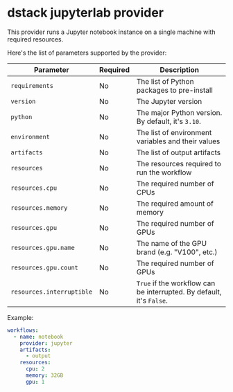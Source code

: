 # dstack jupyterlab provider

This provider runs a Jupyter notebook instance on a single machine with required resources.

Here's the list of parameters supported by the provider:

| Parameter                 | Required | Description                                                          |
|---------------------------|----------|----------------------------------------------------------------------|
| `requirements`            | No       | The list of Python packages to pre-install                           |
| `version`                 | No       | The Jupyter version                                                  |
| `python`                  | No       | The major Python version. By default, it's `3.10`.                   |
| `environment`             | No       | The list of environment variables and their values                   |
| `artifacts`               | No       | The list of output artifacts                                         |
| `resources`               | No       | The resources required to run the workflow                           |
| `resources.cpu`           | No       | The required number of CPUs                                          |
| `resources.memory`        | No       | The required amount of memory                                        |
| `resources.gpu`           | No       | The required number of GPUs                                          |
| `resources.gpu.name`      | No       | The name of the GPU brand (e.g. "V100", etc.)                        |
| `resources.gpu.count`     | No       | The required number of GPUs                                          |
| `resources.interruptible` | No       | `True` if the workflow can be interrupted. By default, it's `False`. |

Example:

```yaml
workflows:
  - name: notebook  
    provider: jupyter
    artifacts:
      - output
    resources:
      cpu: 2
      memory: 32GB
      gpu: 1
```